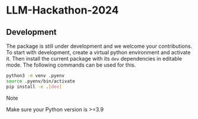 # LLM-Hackathon-2024

## Development
The package is still under development and we welcome your contributions. To start with
development, create a virtual python environment and activate it. Then install the current
package with its `dev` dependencies in editable mode. The following commands can be used
for this.

```sh
python3 -m venv .pyenv
source .pyenv/bin/activate
pip install -e .[dev]
```

> [!NOTE]
> Make sure your Python version is >=3.9